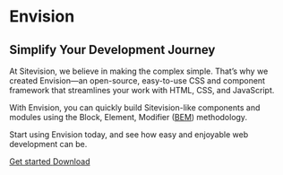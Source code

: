 <div class="sv-home__env-logo">
   <img class="env-image" src="/images/envision_logo.webp" alt="">
</div>
<h1 class="doc-heading-1 sv-home__title">
   Envision
</h1>
<h2 class="doc-heading-2 sv-home__subheader">
   Simplify Your Development Journey
</h2>
<div class="sv-home__text">
   <p class="doc-p">
      At Sitevision, we believe in making the complex simple. That’s why we created Envision—an open-source, easy-to-use CSS and component framework that streamlines your work with HTML, CSS, and JavaScript.
   </p>
   <p class="doc-p">
      With Envision, you can quickly build Sitevision-like components and modules using the Block, Element, Modifier (<a class="doc-link" href="https://en.bem.info/methodology/quick-start/">BEM</a>) methodology.
   </p>
   <p class="doc-p">
      Start using Envision today, and see how easy and enjoyable web development can be.
   </p>
</div>
<div class="sv-home__buttons">
   <a class="env-button env-button--primary env-m-right--x-small" href="/getting-started/introduction/">
      Get started
   </a>
   <a class="env-button env-button--primary env-button--ghost" href="https://github.com/sitevision/envision/archive/master.zip">
      Download
   </a>
</div>
